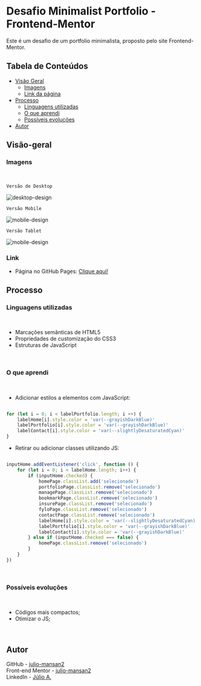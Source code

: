 # Desafio Minimalist Portfolio - Frontend-Mentor

Este é um desafio de um portfolio minimalista, proposto pelo site Frontend-Mentor.

## Tabela de Conteúdos

- [Visão Geral](#visão-geral)
    - [Imagens](#imagens)
    - [Link da página](#link)
- [Processo](#processo)
    - [Linguagens utilizadas](#linguagens-utilizadas)
    - [O que aprendi](#o-que-aprendi)
    - [Possíveis evoluções](#possíveis-evoluções)
- [Autor](#autor)

## Visão-geral

### Imagens

<br>

````
Versão de Desktop
````

   <img src="./src/design/desktop-design.gif" alt="desktop-design">

<br>

````
Versão Mobile

````

 <img src="./src/design/mobile-design.gif" alt="mobile-design">

<br>

````
Versão Tablet

````

 <img src="./src/design/tablet-design.gif" alt="mobile-design">

### Link

- Página no GitHub Pages: <a href="https://julio-mansan2.github.io/minimalist-portfolio/">Clique aqui!</a>

## Processo

### Linguagens utilizadas

<br>

- Marcações semânticas de HTML5
- Propriedades de customização do CSS3
- Estruturas de JavaScript

<br>

### O que aprendi

<br>

- Adicionar estilos a elementos com JavaScript:

````javascript

for (let i = 0; i < labelPortfolio.length; i ++) {
    labelHome[i].style.color = 'var(--grayishDarkBlue)'
    labelPortfolio[i].style.color = 'var(--grayishDarkBlue)'
    labelContact[i].style.color = 'var(--slightlyDesaturatedCyan)'
}

````

- Retirar ou adicionar classes utilizando JS:

````javascript

inputHome.addEventListener('click', function () {
    for (let i = 0; i < labelHome.length; i++) {
        if (inputHome.checked) {
            homePage.classList.add('selecionado')
            portfolioPage.classList.remove('selecionado')
            managePage.classList.remove('selecionado')
            bookmarkPage.classList.remove('selecionado')
            insurePage.classList.remove('selecionado')
            fyloPage.classList.remove('selecionado')
            contactPage.classList.remove('selecionado')
            labelHome[i].style.color = 'var(--slightlyDesaturatedCyan)'
            labelPortfolio[i].style.color = 'var(--grayishDarkBlue)'
            labelContact[i].style.color = 'var(--grayishDarkBlue)'
        } else if (inputHome.checked === false) {
            homePage.classList.remove('selecionado')
        }
    }
})

````
<br>

### Possíveis evoluções

<br>

- Códigos mais compactos;
- Otimizar o JS;

<br>

## Autor

GitHub - <a href="https://github.com/julio-mansan2">julio-mansan2</a> <br>
Front-end Mentor - <a href="https://www.frontendmentor.io/profile/julio-mansan2">julio-mansan2</a> <br>
LinkedIn - <a href="https://www.linkedin.com/in/j%C3%BAlio-a-mansan-3415a7249/">Júlio A.</a> <br>